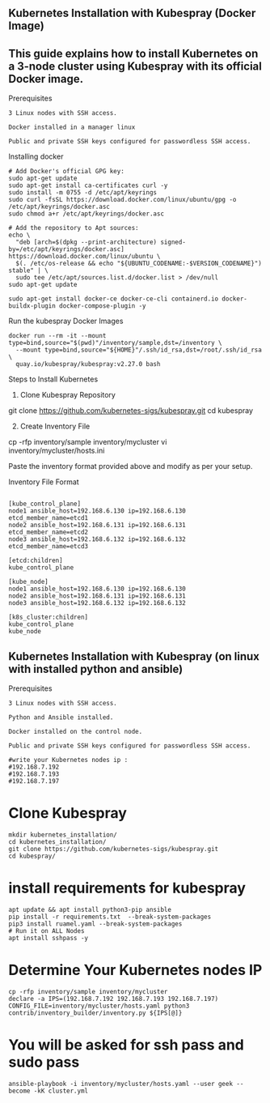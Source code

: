 ## Kubernetes Installation with Kubespray (Docker Image)
## This guide explains how to install Kubernetes on a 3-node cluster using Kubespray with its official Docker image.

Prerequisites
```
3 Linux nodes with SSH access.

Docker installed in a manager linux

Public and private SSH keys configured for passwordless SSH access.
```

Installing docker
```
# Add Docker's official GPG key:
sudo apt-get update
sudo apt-get install ca-certificates curl -y
sudo install -m 0755 -d /etc/apt/keyrings
sudo curl -fsSL https://download.docker.com/linux/ubuntu/gpg -o /etc/apt/keyrings/docker.asc
sudo chmod a+r /etc/apt/keyrings/docker.asc

# Add the repository to Apt sources:
echo \
  "deb [arch=$(dpkg --print-architecture) signed-by=/etc/apt/keyrings/docker.asc] https://download.docker.com/linux/ubuntu \
  $(. /etc/os-release && echo "${UBUNTU_CODENAME:-$VERSION_CODENAME}") stable" | \
  sudo tee /etc/apt/sources.list.d/docker.list > /dev/null
sudo apt-get update

sudo apt-get install docker-ce docker-ce-cli containerd.io docker-buildx-plugin docker-compose-plugin -y
```

Run the kubespray Docker Images
```
docker run --rm -it --mount type=bind,source="$(pwd)"/inventory/sample,dst=/inventory \
  --mount type=bind,source="${HOME}"/.ssh/id_rsa,dst=/root/.ssh/id_rsa \
  quay.io/kubespray/kubespray:v2.27.0 bash

```


Steps to Install Kubernetes

1. Clone Kubespray Repository

git clone https://github.com/kubernetes-sigs/kubespray.git
cd kubespray

2. Create Inventory File

cp -rfp inventory/sample inventory/mycluster
vi inventory/mycluster/hosts.ini

Paste the inventory format provided above and modify as per your setup.

Inventory File Format
```

[kube_control_plane]
node1 ansible_host=192.168.6.130 ip=192.168.6.130 etcd_member_name=etcd1
node2 ansible_host=192.168.6.131 ip=192.168.6.131 etcd_member_name=etcd2
node3 ansible_host=192.168.6.132 ip=192.168.6.132 etcd_member_name=etcd3

[etcd:children]
kube_control_plane

[kube_node]
node1 ansible_host=192.168.6.130 ip=192.168.6.130
node2 ansible_host=192.168.6.131 ip=192.168.6.131
node3 ansible_host=192.168.6.132 ip=192.168.6.132

[k8s_cluster:children]
kube_control_plane
kube_node

```


## Kubernetes Installation with Kubespray (on linux with installed python and ansible)

Prerequisites
```
3 Linux nodes with SSH access.

Python and Ansible installed.

Docker installed on the control node.

Public and private SSH keys configured for passwordless SSH access.
```

```
#write your Kubernetes nodes ip :
#192.168.7.192
#192.168.7.193
#192.168.7.197
```
# Clone Kubespray
```
mkdir kubernetes_installation/
cd kubernetes_installation/
git clone https://github.com/kubernetes-sigs/kubespray.git
cd kubespray/
```
# install requirements for kubespray 
```
apt update && apt install python3-pip ansible
pip install -r requirements.txt  --break-system-packages
pip3 install ruamel.yaml --break-system-packages
# Run it on ALL Nodes
apt install sshpass -y  
```
# Determine Your Kubernetes nodes IP
```
cp -rfp inventory/sample inventory/mycluster
declare -a IPS=(192.168.7.192 192.168.7.193 192.168.7.197)
CONFIG_FILE=inventory/mycluster/hosts.yaml python3 contrib/inventory_builder/inventory.py ${IPS[@]}
```
# You will be asked for ssh pass and sudo pass
```
ansible-playbook -i inventory/mycluster/hosts.yaml --user geek --become -kK cluster.yml
```
